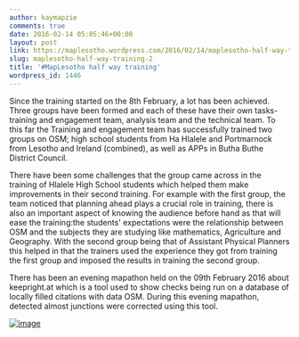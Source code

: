 ```yaml
---
author: kaymapzie
comments: true
date: 2016-02-14 05:05:46+00:00
layout: post
link: https://maplesotho.wordpress.com/2016/02/14/maplesotho-half-way-training-2/
slug: maplesotho-half-way-training-2
title: '#MapLesotho half way training'
wordpress_id: 1446
---
```


Since the training started on the 8th February, a lot has been achieved. Three groups have been formed and each of these have their own tasks- training and engagement team, analysis team and the technical team. To this far the Training and engagement team has successfully trained two groups on OSM; high school students from Ha Hlalele and Portmarnock from Lesotho and Ireland (combined), as well as APPs in Butha Buthe District Council.



There have been some challenges that the group came across in the training of Hlalele High School students which helped them make improvements in their second training. For example with the first group, the team noticed that planning ahead plays a crucial role in training, there is also an important aspect of knowing the audience before hand as that will ease the training:the students' expectations were the relationship between OSM and the subjects they are studying like mathematics, Agriculture and Geography. With the second group being that of Assistant Physical Planners this helped in that the trainers used the experience they got from training the first group and imposed the results in training the second group.

There has been an evening mapathon held on the 09th February 2016 about keepright.at which is a tool used to show checks being run on a database of locally filled citations with data OSM. During this evening mapathon, detected almost junctions were corrected using this tool.

[![image](http://maplesotho.files.wordpress.com/2016/02/wp-1455386813715.jpeg)](http://maplesotho.files.wordpress.com/2016/02/wp-1455386813715.jpeg)
